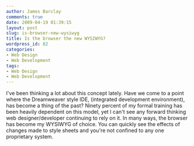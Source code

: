 ```yaml
---
author: James Barclay
comments: true
date: 2009-04-19 01:39:15
layout: post
slug: is-browser-new-wysiwyg
title: Is the browser the new WYSIWYG?
wordpress_id: 82
categories:
- Web Design
- Web Development
tags:
- Web Design
- Web Development
---
```


I've been thinking a lot about this concept lately. Have we come to a point where the Dreamweaver style IDE, (integrated development environment), has become a thing of the past? Ninety percent of my formal training has been heavily dependent on this model, yet I can't see any forward thinking web designer/developer continuing to rely on it. In many ways, the browser has become my WYSIWYG of choice. You can quickly see the effects of changes made to style sheets and you're not confined to any one proprietary system.
